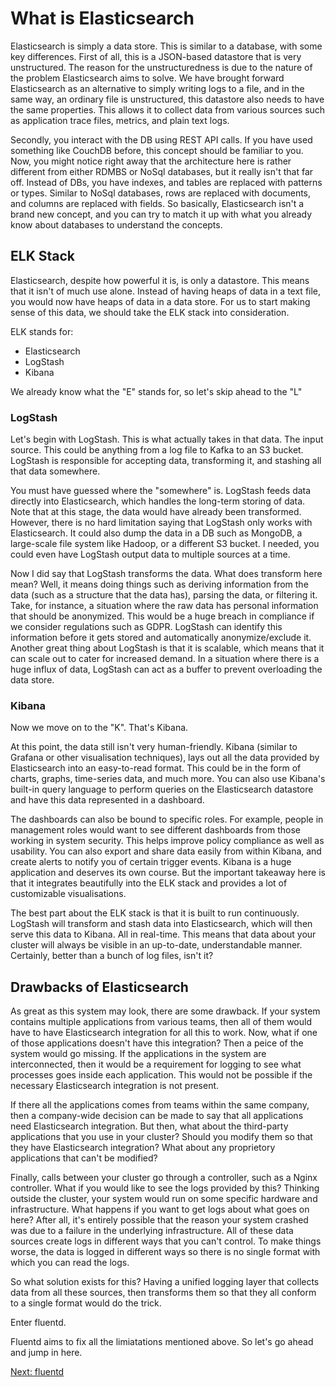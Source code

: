 # What is Elasticsearch

Elasticsearch is simply a data store. This is similar to a database, with some key differences. First of all, this is a JSON-based datastore that is very unstructured. The reason for the unstructuredness is due to the nature of the problem Elasticsearch aims to solve. We have brought forward Elasticsearch as an alternative to simply writing logs to a file, and in the same way, an ordinary file is unstructured, this datastore also needs to have the same properties. This allows it to collect data from various sources such as application trace files, metrics, and plain text logs.

Secondly, you interact with the DB using REST API calls. If you have used something like CouchDB before, this concept should be familiar to you. Now, you might notice right away that the architecture here is rather different from either RDMBS or NoSql databases, but it really isn't that far off. Instead of DBs, you have indexes, and tables are replaced with patterns or types. Similar to NoSql databases, rows are replaced with documents, and columns are replaced with fields. So basically, Elasticsearch isn't a brand new concept, and you can try to match it up with what you already know about databases to understand the concepts.

## ELK Stack

Elasticsearch, despite how powerful it is, is only a datastore. This means that it isn't of much use alone. Instead of having heaps of data in a text file, you would now have heaps of data in a data store. For us to start making sense of this data, we should take the ELK stack into consideration. 

ELK stands for: 
- Elasticsearch
- LogStash
- Kibana

We already know what the "E" stands for, so let's skip ahead to the "L"

### LogStash

Let's begin with LogStash. This is what actually takes in that data. The input source. This could be anything from a log file to Kafka to an S3 bucket. LogStash is responsible for accepting data, transforming it, and stashing all that data somewhere. 

You must have guessed where the "somewhere" is. LogStash feeds data directly into Elasticsearch, which handles the long-term storing of data. Note that at this stage, the data would have already been transformed. However, there is no hard limitation saying that LogStash only works with Elasticsearch. It could also dump the data in a DB such as MongoDB, a large-scale file system like Hadoop, or a different S3 bucket. I needed, you could even have LogStash output data to multiple sources at a time.

Now I did say that LogStash transforms the data. What does transform here mean? Well, it means doing things such as deriving information from the data (such as a structure that the data has), parsing the data, or filtering it. Take, for instance, a situation where the raw data has personal information that should be anonymized. This would be a huge breach in compliance if we consider regulations such as GDPR. LogStash can identify this information before it gets stored and automatically anonymize/exclude it. Another great thing about LogStash is that it is scalable, which means that it can scale out to cater for increased demand. In a situation where there is a huge influx of data, LogStash can act as a buffer to prevent overloading the data store.

### Kibana

Now we move on to the "K". That's Kibana.

At this point, the data still isn't very human-friendly. Kibana (similar to Grafana or other visualisation techniques), lays out all the data provided by Elasticsearch into an easy-to-read format. This could be in the form of charts, graphs, time-series data, and much more. You can also use Kibana's built-in query language to perform queries on the Elasticsearch datastore and have this data represented in a dashboard.

The dashboards can also be bound to specific roles. For example, people in management roles would want to see different dashboards from those working in system security. This helps improve policy compliance as well as usability. You can also export and share data easily from within Kibana, and create alerts to notify you of certain trigger events. Kibana is a huge application and deserves its own course. But the important takeaway here is that it integrates beautifully into the ELK stack and provides a lot of customizable visualisations.

The best part about the ELK stack is that it is built to run continuously. LogStash will transform and stash data into Elasticsearch, which will then serve this data to Kibana. All in real-time. This means that data about your cluster will always be visible in an up-to-date, understandable manner. Certainly, better than a bunch of log files, isn't it?
## Drawbacks of Elasticsearch

As great as this system may look, there are some drawback. If your system contains multiple applications from various teams, then all of them would have to have Elasticsearch integration for all this to work. Now, what if one of those applications doesn't have this integration? Then a peice of the system would go missing. If the applications in the system are interconnected, then it would be a requirement for logging to see what processes goes inside each application. This would not be possible if the necessary Elasticsearch integration is not present.

If there all the applications comes from teams within the same company, then a company-wide decision can be made to say that all applications need Elasticsearch integration. But then, what about the third-party applications that you use in your cluster? Should you modify them so that they have Elasticsearch integration? What about any proprietory applications that can't be modified?

Finally, calls between your cluster go through a controller, such as a Nginx controller. What if you would like to see the logs provided by this? Thinking outside the cluster, your system would run on some specific hardware and infrastructure. What happens if you want to get logs about what goes on here? After all, it's entirely possible that the reason your system crashed was due to a failure in the underlying infrastructure. All of these data sources create logs in different ways that you can't control. To make things worse, the data is logged in different ways so there is no single format with which you can read the logs.

So what solution exists for this? Having a unified logging layer that collects data from all these sources, then transforms them so that they all conform to a single format would do the trick.

Enter fluentd.

Fluentd aims to fix all the limiatations mentioned above. So let's go ahead and jump in here.

[Next: fluentd](./fluentd.md)